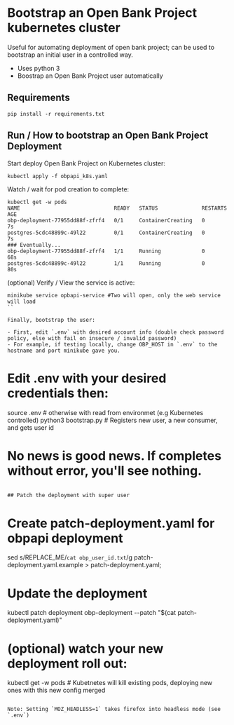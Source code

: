 # Bootstrap an Open Bank Project kubernetes cluster

Useful for automating deployment of open bank project; can
be used to bootstrap an initial user in a controlled way.

- Uses python 3
- Boostrap an Open Bank Project user automatically

## Requirements

```
pip install -r requirements.txt
```

## Run / How to bootstrap an Open Bank Project Deployment


Start deploy Open Bank Project on Kubernetes cluster:

```
kubectl apply -f obpapi_k8s.yaml 
```
Watch / wait for pod creation to complete:
```
kubectl get -w pods
NAME                              READY   STATUS              RESTARTS   AGE
obp-deployment-77955dd88f-zfrf4   0/1     ContainerCreating   0          7s
postgres-5cdc48899c-49l22         0/1     ContainerCreating   0          7s
### Eventually...
obp-deployment-77955dd88f-zfrf4   1/1     Running             0          68s
postgres-5cdc48899c-49l22         1/1     Running             0          80s
```

(optional) Verify / View the service is active:
```
minikube service opbapi-service #Two will open, only the web service will load
``

Finally, bootstrap the user:

- First, edit `.env` with desired account info (double check password policy, else with fail on insecure / invalid password) 
- For example, if testing locally, change OBP_HOST in `.env` to the hostname and port minikube gave you.

```
# Edit .env with your desired credentials then:
source .env # otherwise with read from environmet (e.g Kubernetes controlled)
python3 bootstrap.py # Registers new user, a new consumer, and gets user id
# No news is good news. If completes without error, you'll see nothing.
```

## Patch the deployment with super user
```
# Create patch-deployment.yaml for obpapi deployment
sed s/REPLACE_ME/`cat obp_user_id.txt`/g patch-deployment.yaml.example > patch-deployment.yaml;
# Update the deployment
kubectl patch deployment obp-deployment --patch "$(cat patch-deployment.yaml)"
# (optional) watch your new deployment roll out:
kubectl get -w pods # Kubetnetes will kill existing pods, deploying new ones with this new config merged
```

Note: Setting `MOZ_HEADLESS=1` takes firefox into headless mode (see `.env`)

